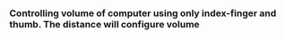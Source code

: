 ### Controlling volume of computer using only index-finger and thumb. The distance will configure volume

